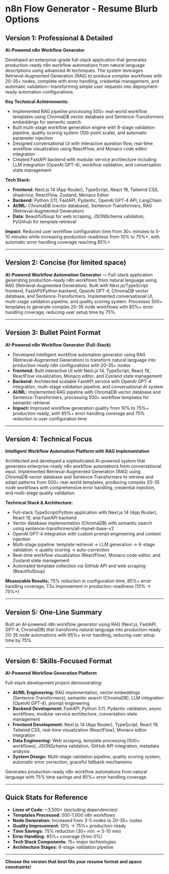 # n8n Flow Generator - Resume Blurb Options

## Version 1: Professional & Detailed

**AI-Powered n8n Workflow Generator**

Developed an enterprise-grade full-stack application that generates production-ready n8n workflow automations from natural language descriptions using advanced AI techniques. The system leverages Retrieval-Augmented Generation (RAG) to produce complex workflows with 20-35+ nodes, complete with error handling, credential management, and automatic validation—transforming simple user requests into deployment-ready automation configurations.

**Key Technical Achievements:**
- Implemented RAG pipeline processing 500+ real-world workflow templates using ChromaDB vector database and Sentence-Transformers embeddings for semantic search
- Built multi-stage workflow generation engine with 8-stage validation pipeline, quality scoring system (100-point scale), and automatic parameter injection
- Designed conversational UI with interactive question flow, real-time workflow visualization using ReactFlow, and Monaco code editor integration
- Created FastAPI backend with modular service architecture including LLM integration (OpenAI GPT-4), workflow validation, and conversation state management

**Tech Stack:**
- **Frontend:** Next.js 14 (App Router), TypeScript, React 19, Tailwind CSS, shadcn/ui, ReactFlow, Zustand, Monaco Editor
- **Backend:** Python 3.11, FastAPI, Pydantic, OpenAI GPT-4 API, LangChain
- **AI/ML:** ChromaDB (vector database), Sentence-Transformers, RAG (Retrieval-Augmented Generation)
- **Data:** BeautifulSoup for web scraping, JSONSchema validation, PyGithub for template retrieval

**Impact:** Reduced user workflow configuration time from 30+ minutes to 5-10 minutes while increasing production-readiness from 10% to 75%+, with automatic error handling coverage reaching 85%+.

---

## Version 2: Concise (for limited space)

**AI-Powered Workflow Automation Generator** — Full-stack application generating production-ready n8n workflows from natural language using RAG (Retrieval-Augmented Generation). Built with Next.js/TypeScript frontend, FastAPI/Python backend, OpenAI GPT-4, ChromaDB vector database, and Sentence-Transformers. Implemented conversational UI, multi-stage validation pipeline, and quality scoring system. Processes 500+ templates to generate complex 20-35 node workflows with 85%+ error handling coverage, reducing user setup time by 75%.

---

## Version 3: Bullet Point Format

**AI-Powered n8n Workflow Generator (Full-Stack)**
- Developed intelligent workflow automation generator using RAG (Retrieval-Augmented Generation) to transform natural language into production-ready n8n configurations with 20-35+ nodes
- **Frontend:** Built interactive UI with Next.js 14, TypeScript, React 19, ReactFlow visualization, Monaco editor, and Zustand state management
- **Backend:** Architected scalable FastAPI service with OpenAI GPT-4 integration, multi-stage validation pipeline, and conversational AI system
- **AI/ML:** Implemented RAG pipeline with ChromaDB vector database and Sentence-Transformers, processing 500+ workflow templates for semantic retrieval
- **Impact:** Improved workflow generation quality from 10% to 75%+ production-ready, with 85%+ error handling coverage and 75% reduction in user configuration time

---

## Version 4: Technical Focus

**Intelligent Workflow Automation Platform with RAG Implementation**

Architected and developed a sophisticated AI-powered system that generates enterprise-ready n8n workflow automations from conversational input. Implemented Retrieval-Augmented Generation (RAG) using ChromaDB vector database and Sentence-Transformers to retrieve and adapt patterns from 500+ real-world templates, producing complex 20-35 node workflows with comprehensive error handling, credential injection, and multi-stage quality validation.

**Technical Stack & Architecture:**
- Full-stack TypeScript/Python application with Next.js 14 (App Router), React 19, and FastAPI backend
- Vector database implementation (ChromaDB) with semantic search using sentence-transformers/all-mpnet-base-v2
- OpenAI GPT-4 integration with custom prompt engineering and context injection
- Multi-stage pipeline: template retrieval → LLM generation → 8-stage validation → quality scoring → auto-correction
- Real-time workflow visualization (ReactFlow), Monaco code editor, and Zustand state management
- Automated template collection via GitHub API and web scraping (BeautifulSoup)

**Measurable Results:** 75% reduction in configuration time, 85%+ error handling coverage, 7.5x improvement in production-readiness (10% → 75%+)

---

## Version 5: One-Line Summary

Built an AI-powered n8n workflow generator using RAG (Next.js, FastAPI, GPT-4, ChromaDB) that transforms natural language into production-ready 20-35 node automations with 85%+ error handling, reducing user setup time by 75%.

---

## Version 6: Skills-Focused Format

**AI-Powered Workflow Generation Platform**

Full-stack development project demonstrating:
- **AI/ML Engineering:** RAG implementation, vector embeddings (Sentence-Transformers), semantic search (ChromaDB), LLM integration (OpenAI GPT-4), prompt engineering
- **Backend Development:** FastAPI, Python 3.11, Pydantic validation, async workflows, modular service architecture, conversation state management
- **Frontend Development:** Next.js 14 (App Router), TypeScript, React 19, Tailwind CSS, real-time visualization (ReactFlow), Monaco editor integration
- **Data Engineering:** Web scraping, template processing (500+ workflows), JSONSchema validation, GitHub API integration, metadata analysis
- **System Design:** Multi-stage validation pipeline, quality scoring system, automatic error correction, graceful fallback mechanisms

Generates production-ready n8n workflow automations from natural language with 75% time savings and 85%+ error handling coverage.

---

## Quick Stats for Reference

- **Lines of Code:** ~3,500+ (excluding dependencies)
- **Templates Processed:** 500-1,000 n8n workflows
- **Node Generation:** Increased from 3-5 nodes to 20-35+ nodes
- **Quality Improvement:** 10% → 75%+ production-ready
- **Time Savings:** 75% reduction (30+ min → 5-10 min)
- **Error Handling:** 85%+ coverage (from 0%)
- **Tech Stack Components:** 15+ major technologies
- **Architecture Stages:** 8-stage validation pipeline

---

**Choose the version that best fits your resume format and space constraints!**

